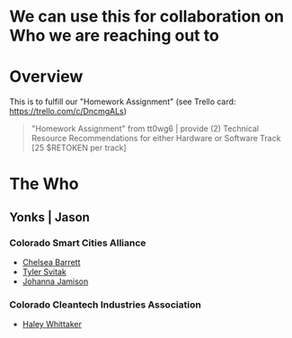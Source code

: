 # We can use this for collaboration on Who we are reaching out to

# Overview
This is to fulfill our "Homework Assignment" (see Trello card: https://trello.com/c/DncmgALs)
> "Homework Assignment" from tt0wg6 | provide (2) Technical Resource Recommendations for either Hardware or Software Track [25 $RETOKEN per track]

# The Who

## Yonks | Jason

### Colorado Smart Cities Alliance
* [Chelsea Barrett](https://network.americanmadechallenges.org/profile/143)
* [Tyler Svitak](https://network.americanmadechallenges.org/profile/109)
* [Johanna Jamison](https://network.americanmadechallenges.org/profile/108)

### Colorado Cleantech Industries Association
* [Haley Whittaker](https://network.americanmadechallenges.org/profile/195)

